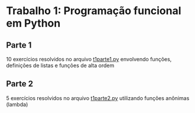
# Trabalho 1: Programação funcional em Python

## Parte 1
10 exercícios resolvidos no arquivo [t1parte1.py](t1parte1.py) envolvendo funções, definições de listas e funções de alta ordem

## Parte 2
5 exercícios resolvidos no arquivo [t1parte2.py](t1parte2.py) utilizando funções anônimas (lambda)
